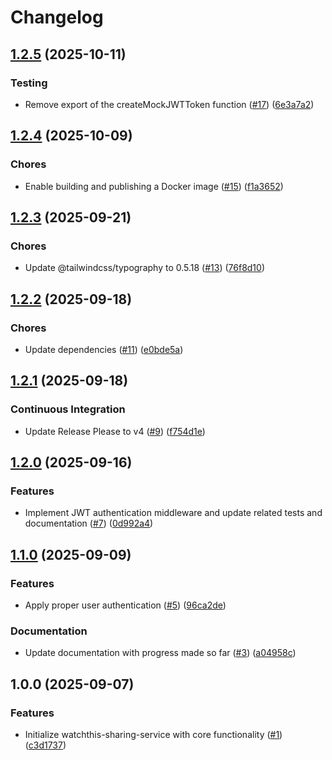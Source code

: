# Changelog

## [1.2.5](https://github.com/aimeerivers/watchthis-sharing-service/compare/v1.2.4...v1.2.5) (2025-10-11)


### Testing

* Remove export of the createMockJWTToken function ([#17](https://github.com/aimeerivers/watchthis-sharing-service/issues/17)) ([6e3a7a2](https://github.com/aimeerivers/watchthis-sharing-service/commit/6e3a7a2fd1f2c4cdf1271c5ffba0f0e0426de1c3))

## [1.2.4](https://github.com/aimeerivers/watchthis-sharing-service/compare/v1.2.3...v1.2.4) (2025-10-09)


### Chores

* Enable building and publishing a Docker image ([#15](https://github.com/aimeerivers/watchthis-sharing-service/issues/15)) ([f1a3652](https://github.com/aimeerivers/watchthis-sharing-service/commit/f1a3652e1aeafd6a11f4aeca7bf82ecff9f10e51))

## [1.2.3](https://github.com/aimeerivers/watchthis-sharing-service/compare/v1.2.2...v1.2.3) (2025-09-21)


### Chores

* Update @tailwindcss/typography to 0.5.18 ([#13](https://github.com/aimeerivers/watchthis-sharing-service/issues/13)) ([76f8d10](https://github.com/aimeerivers/watchthis-sharing-service/commit/76f8d10bd803f79367d8ed6b318d6c16d9633ead))

## [1.2.2](https://github.com/aimeerivers/watchthis-sharing-service/compare/v1.2.1...v1.2.2) (2025-09-18)


### Chores

* Update dependencies ([#11](https://github.com/aimeerivers/watchthis-sharing-service/issues/11)) ([e0bde5a](https://github.com/aimeerivers/watchthis-sharing-service/commit/e0bde5ac5d487248bde1bfc9b7a54e896933cac4))

## [1.2.1](https://github.com/aimeerivers/watchthis-sharing-service/compare/v1.2.0...v1.2.1) (2025-09-18)


### Continuous Integration

* Update Release Please to v4 ([#9](https://github.com/aimeerivers/watchthis-sharing-service/issues/9)) ([f754d1e](https://github.com/aimeerivers/watchthis-sharing-service/commit/f754d1e42f98f7779914b0145eb7a1f81b719d30))

## [1.2.0](https://github.com/aimeerivers/watchthis-sharing-service/compare/v1.1.0...v1.2.0) (2025-09-16)


### Features

* Implement JWT authentication middleware and update related tests and documentation ([#7](https://github.com/aimeerivers/watchthis-sharing-service/issues/7)) ([0d992a4](https://github.com/aimeerivers/watchthis-sharing-service/commit/0d992a4eb10a890d67b92c314ed157accdcc2090))

## [1.1.0](https://github.com/aimeerivers/watchthis-sharing-service/compare/v1.0.0...v1.1.0) (2025-09-09)


### Features

* Apply proper user authentication ([#5](https://github.com/aimeerivers/watchthis-sharing-service/issues/5)) ([96ca2de](https://github.com/aimeerivers/watchthis-sharing-service/commit/96ca2de97eceb6291cd4f14d3455e21d4a6e906b))


### Documentation

* Update documentation with progress made so far ([#3](https://github.com/aimeerivers/watchthis-sharing-service/issues/3)) ([a04958c](https://github.com/aimeerivers/watchthis-sharing-service/commit/a04958cc438dcada80211a148aec792416b658a2))

## 1.0.0 (2025-09-07)


### Features

* Initialize watchthis-sharing-service with core functionality ([#1](https://github.com/aimeerivers/watchthis-sharing-service/issues/1)) ([c3d1737](https://github.com/aimeerivers/watchthis-sharing-service/commit/c3d17378410328f27407395b1a63e27ff8c564c8))
